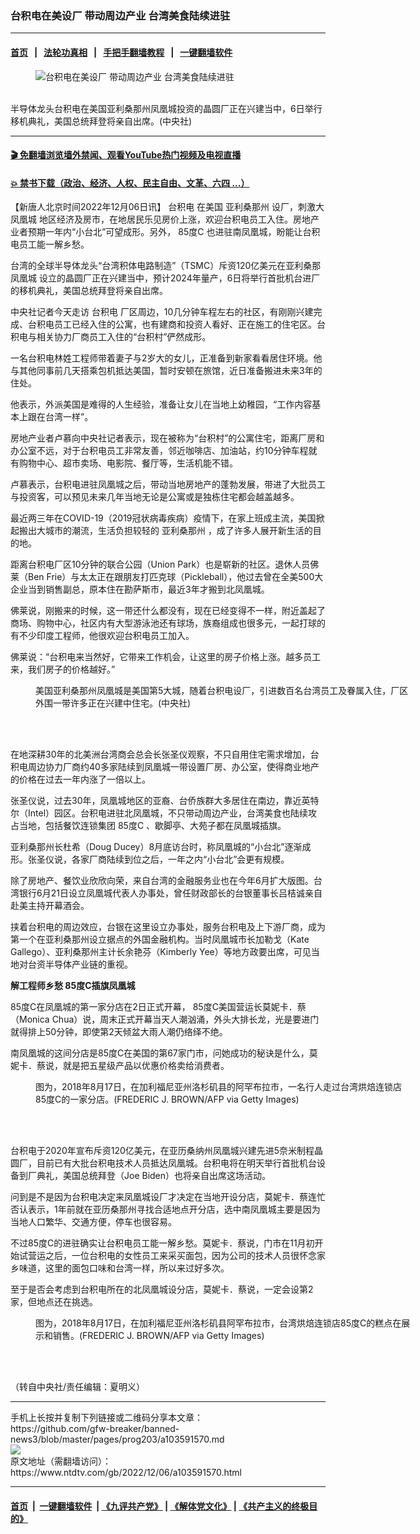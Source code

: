 ### 台积电在美设厂 带动周边产业 台湾美食陆续进驻
------------------------

#### [首页](https://github.com/gfw-breaker/banned-news3/blob/master/README.md) &nbsp;&nbsp;|&nbsp;&nbsp; [法轮功真相](https://github.com/begood0513/basic/blob/master/README.md)  &nbsp;&nbsp;|&nbsp;&nbsp; [手把手翻墙教程](https://github.com/gfw-breaker/guides/wiki)  &nbsp;&nbsp;|&nbsp;&nbsp; [一键翻墙软件](https://github.com/gfw-breaker/nogfw/blob/master/README.md)  



<div><div class="featured_image">
 <figure>
  <img alt="台积电在美设厂 带动周边产业 台湾美食陆续进驻" src="https://i.ntdtv.com/assets/uploads/2022/12/20221206PHO0015l-600x450.jpg"/>
 </figure><br/>
 <span class="caption">
  半导体龙头台积电在美国亚利桑那州凤凰城投资的晶圆厂正在兴建当中，6日举行移机典礼，美国总统拜登将亲自出席。(中央社)
 </span>
</div>
</div><hr/>

#### [ 🎬  免翻墙浏览墙外禁闻、观看YouTube热门视频及电视直播](https://github.com/gfw-breaker/HelloWorld)

#### [ 💥  禁书下载（政治、经济、人权、民主自由、文革、六四 ...）](https://github.com/gfw-breaker/books/blob/master/README.md)

<div><div class="post_content" itemprop="articleBody">
 <p>
  【新唐人北京时间2022年12月06日讯】
  <ok href="https://www.ntdtv.com/gb/台积电.htm">
   台积电
  </ok>
  在美国
  <ok href="https://www.ntdtv.com/gb/亚利桑那州.htm">
   亚利桑那州
  </ok>
  设厂，刺激大
  <ok href="https://www.ntdtv.com/gb/凤凰城.htm">
   凤凰城
  </ok>
  地区经济及房市，在地居民乐见房价上涨，欢迎台积电员工入住。房地产业者预期一年内“小台北”可望成形。另外，
  <ok href="https://www.ntdtv.com/gb/85度c.htm">
   85度C
  </ok>
  也进驻南凤凰城，盼能让台积电员工能一解乡愁。
 </p>
 <p>
  台湾的全球半导体龙头“台湾积体电路制造”（TSMC）斥资120亿美元在亚利桑那
  <ok href="https://www.ntdtv.com/gb/凤凰城.htm">
   凤凰城
  </ok>
  设立的晶圆厂正在兴建当中，预计2024年量产，6日将举行首批机台进厂的移机典礼，美国总统拜登将亲自出席。
 </p>
 <p>
  中央社记者今天走访
  <ok href="https://www.ntdtv.com/gb/台积电.htm">
   台积电
  </ok>
  厂区周边，10几分钟车程左右的社区，有刚刚兴建完成、台积电员工已经入住的公寓，也有建商和投资人看好、正在施工的住宅区。台积电与相关协力厂商员工入住的“台积村”俨然成形。
 </p>
 <p>
  一名台积电林姓工程师带着妻子与2岁大的女儿，正准备到新家看看居住环境。他与其他同事前几天搭乘包机抵达美国，暂时安顿在旅馆，近日准备搬进未来3年的住处。
 </p>
 <p>
  他表示，外派美国是难得的人生经验，准备让女儿在当地上幼稚园，“工作内容基本上跟在台湾一样”。
 </p>
 <p>
  房地产业者卢慕向中央社记者表示，现在被称为“台积村”的公寓住宅，距离厂房和办公室不远，对于台积电员工非常友善，邻近咖啡店、加油站，约10分钟车程就有购物中心、超市卖场、电影院、餐厅等，生活机能不错。
 </p>
 <p>
  卢慕表示，台积电进驻凤凰城之后，带动当地房地产的蓬勃发展，带进了大批员工与投资客，可以预见未来几年当地无论是公寓或是独栋住宅都会越盖越多。
 </p>
 <p>
  最近两三年在COVID-19（2019冠状病毒疾病）疫情下，在家上班成主流，美国掀起搬出大城市的潮流，生活负担较轻的
  <ok href="https://www.ntdtv.com/gb/亚利桑那州.htm">
   亚利桑那州
  </ok>
  ，成了许多人展开新生活的目的地。
 </p>
 <p>
  距离台积电厂区10分钟的联合公园（Union Park）也是崭新的社区。退休人员佛莱（Ben Frie）与太太正在跟朋友打匹克球（Pickleball），他过去曾在全美500大企业当到销售副总，原本住在勘萨斯市，最近3年才搬到北凤凰城。
 </p>
 <p>
  佛莱说，刚搬来的时候，这一带还什么都没有，现在已经变得不一样，附近盖起了商场、购物中心，社区内有大型游泳池还有球场，族裔组成也很多元，一起打球的有不少印度工程师，他很欢迎台积电员工加入。
 </p>
 <p>
  佛莱说：“台积电来当然好，它带来工作机会，让这里的房子价格上涨。越多员工来，我们房子的价格越好。”
 </p>
 <figure class="wp-caption alignnone" id="attachment_103591580" style="width: 600px">
  <img alt="" class="size-medium wp-image-103591580" src="https://i.ntdtv.com/assets/uploads/2022/12/20221206PHO0046l-600x338.jpg">
   <br/><figcaption class="wp-caption-text">
    美国亚利桑那州凤凰城是美国第5大城，随着台积电设厂，引进数百名台湾员工及眷属入住，厂区外围一带许多正在兴建中住宅。(中央社)
   </figcaption><br/>
  </img>
 </figure><br/>
 <p>
  在地深耕30年的北美洲台湾商会总会长张圣仪观察，不只自用住宅需求增加，台积电周边协力厂商约40多家陆续到凤凰城一带设置厂房、办公室，使得商业地产的价格在过去一年内涨了一倍以上。
 </p>
 <p>
  张圣仪说，过去30年，凤凰城地区的亚裔、台侨族群大多居住在南边，靠近英特尔（Intel）园区。台积电进驻北凤凰城，不只带动周边产业，台湾美食也陆续攻占当地，包括餐饮连锁集团
  <ok href="https://www.ntdtv.com/gb/85度c.htm">
   85度C
  </ok>
  、歇脚亭、大苑子都在凤凰城插旗。
 </p>
 <p>
  亚利桑那州长杜希（Doug Ducey）8月底访台时，称凤凰城的“小台北”逐渐成形。张圣仪说，各家厂商陆续到位之后，一年之内“小台北”会更有规模。
 </p>
 <p>
  除了房地产、餐饮业欣欣向荣，来自台湾的金融服务业也在今年6月扩大版图。台湾银行6月21日设立凤凰城代表人办事处，曾任财政部长的台银董事长吕桔诚亲自赴美主持开幕酒会。
 </p>
 <p>
  挟着台积电的周边效应，台银在这里设立办事处，服务台积电及上下游厂商，成为第一个在亚利桑那州设立据点的外国金融机构。当时凤凰城市长加勒戈（Kate Gallego）、亚利桑那州主计长余艳芬（Kimberly Yee）等地方政要出席，可见当地对台资半导体产业链的重视。
 </p>
 <p>
  <strong>
   解工程师乡愁 85度C插旗凤凰城
  </strong>
 </p>
 <p>
  85度C在凤凰城的第一家分店在2日正式开幕， 85度C美国营运长莫妮卡．蔡（Monica Chua）说，周末正式开幕当天人潮汹涌，外头大排长龙，光是要进门就得排上50分钟，即使第2天倾盆大雨人潮仍络绎不绝。
 </p>
 <p>
  南凤凰城的这间分店是85度C在美国的第67家门市，问她成功的秘诀是什么，莫妮卡．蔡说，就是把五星级产品以优惠价格卖给消费者。
 </p>
 <figure class="wp-caption alignnone" id="attachment_103591584" style="width: 600px">
  <img alt="" class="size-medium wp-image-103591584" src="https://i.ntdtv.com/assets/uploads/2022/12/GettyImages-1018446664-600x374.jpg">
   <br/><figcaption class="wp-caption-text">
    图为，2018年8月17日，在加利福尼亚州洛杉矶县的阿罕布拉市，一名行人走过台湾烘焙连锁店85度C的一家分店。(FREDERIC J. BROWN/AFP via Getty Images)
   </figcaption><br/>
  </img>
 </figure><br/>
 <p>
  台积电于2020年宣布斥资120亿美元，在亚历桑纳州凤凰城兴建先进5奈米制程晶圆厂，目前已有大批台积电技术人员抵达凤凰城。台积电将在明天举行首批机台设备到厂典礼，美国总统拜登（Joe Biden）也将亲自出席这场活动。
 </p>
 <p>
  问到是不是因为台积电决定来凤凰城设厂才决定在当地开设分店，莫妮卡．蔡连忙否认表示，1年前就在亚历桑那州寻找合适地点开分店，选中南凤凰城主要是因为当地人口繁华、交通方便，停车也很容易。
 </p>
 <p>
  不过85度C的进驻确实让台积电员工能一解乡愁。莫妮卡．蔡说，门市在11月初开始试营运之后，一位台积电的女性员工来采买面包，因为公司的技术人员很怀念家乡味道，这里的面包口味和台湾一样，所以来过好多次。
 </p>
 <p>
  至于是否会考虑到台积电所在的北凤凰城设分店，莫妮卡．蔡说，一定会设第2家，但地点还在挑选。
 </p>
 <figure class="wp-caption alignnone" id="attachment_103591585" style="width: 600px">
  <img alt="" class="size-medium wp-image-103591585" src="https://i.ntdtv.com/assets/uploads/2022/12/GettyImages-1018446758-600x368.jpg"/>
  <br/><figcaption class="wp-caption-text">
   图为，2018年8月17日，在加利福尼亚州洛杉矶县阿罕布拉市，台湾烘焙连锁店85度C的糕点在展示和销售。(FREDERIC J. BROWN/AFP via Getty Images)
  </figcaption><br/>
 </figure><br/>
 <p>
  （转自中央社/责任编辑：夏明义）
 </p>
 <div class="single_ad">
 </div>
</div>
</div>
<hr/>
手机上长按并复制下列链接或二维码分享本文章：<br/>
https://github.com/gfw-breaker/banned-news3/blob/master/pages/prog203/a103591570.md <br/>
<a href='https://github.com/gfw-breaker/banned-news3/blob/master/pages/prog203/a103591570.md'><img src='https://github.com/gfw-breaker/banned-news3/blob/master/pages/prog203/a103591570.md.png'/></a> <br/>
原文地址（需翻墙访问）：https://www.ntdtv.com/gb/2022/12/06/a103591570.html


------------------------
#### [首页](https://github.com/gfw-breaker/banned-news3/blob/master/README.md) &nbsp;|&nbsp; [一键翻墙软件](https://github.com/gfw-breaker/nogfw/blob/master/README.md) &nbsp;| [《九评共产党》](https://github.com/gfw-breaker/9ping.md/blob/master/README.md#九评之一评共产党是什么) | [《解体党文化》](https://github.com/gfw-breaker/jtdwh.md/blob/master/README.md) | [《共产主义的终极目的》](https://github.com/gfw-breaker/gczydzjmd.md/blob/master/README.md)


<img src='http://gfw-breaker.win/banned-news3/pages/prog203/a103591570.md' width='0px' height='0px'/>